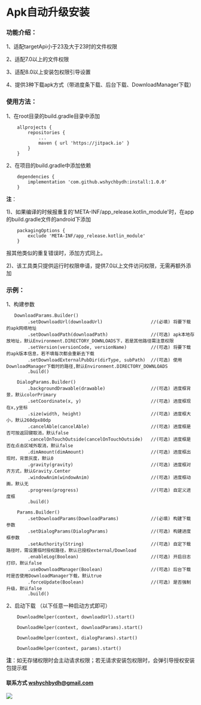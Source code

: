 # Apk自动升级安装

### 功能介绍：

1、适配targetApi小于23及大于23时的文件权限

2、适配7.0以上的文件权限

3、适配8.0以上安装包权限引导设置

4、提供3种下载apk方式（带进度条下载、后台下载、DownloadManager下载）

### 使用方法：

1、在root目录的build.gradle目录中添加
```
    allprojects {
        repositories {
            ...
            maven { url 'https://jitpack.io' }
        }
    }
```

2、在项目的build.gradle中添加依赖
```
    dependencies {
        implementation 'com.github.wshychbydh:install:1.0.0'
    }
```

**注**：

1)、如果编译的时候报重复的'META-INF/app_release.kotlin_module'时，在app的build.gradle文件的android下添加
```
    packagingOptions {
        exclude 'META-INF/app_release.kotlin_module'
    }
```
报其他类似的重复错误时，添加方式同上。

2)、该工具类只提供运行时权限申请，提供7.0以上文件访问权限，无需再额外添加

### 示例：

1、构建参数
```
   DownloadParams.Builder()
        .setDownloadUrl(downloadUrl)                  //(必填) 将要下载的apk网络地址
        .setDownloadPath(downloadPath)                //(可选) apk本地存放地址，默认Environment.DIRECTORY_DOWNLOADS下，若是其他路径需注意权限
        .setVersion(versionCode, versionName)         //(可选) 将要下载的apk版本信息，若不填每次都会重新去下载
        .setDownloadExternalPubDir(dirType, subPath)  //(可选) 使用DownloadManager下载时的路径,默认Environment.DIRECTORY_DOWNLOADS
        .build()

    DialogParams.Builder()
        .backgroundDrawable(drawable)                 //(可选) 进度框背景，默认colorPrimary
        .setCoordinate(x, y)                          //(可选) 进度框现在x,y坐标
        .size(width, height)                          //(可选) 进度框大小，默认260dpx80dp
        .cancelAble(cancelAble)                       //(可选) 进度框是否可按返回键取消，默认false
        .cancelOnTouchOutside(cancelOnTouchOutside)   //(可选) 进度框是否在点击区域外取消，默认false
        .dimAmount(dimAmount)                         //(可选) 进度框出现时，背景灰度，默认0
        .gravity(gravity)                             //(可选) 进度框对齐方式，默认Gravity.Center
        .windowAnim(windowAnim)                       //(可选) 进度框动画，默认无
        .progrees(progress)                           //(可选) 自定义进度框
        .build()

    Params.Builder()
        .setDownloadParams(DownloadParams)            //(必填) 构建下载参数
        .setDialogParams(DialogParams)                //(可选) 构建进度框参数
        .setAuthority(String)                         //(可选) 自定下载路径时，需设置临时授权路径，默认已授权external/Download
        .enableLog(Boolean)                           //(可选) 开启日志打印，默认false
        .useDownloadManager(Boolean)                  //(可选) 后台下载时是否使用DownloadManager下载，默认true
        .forceUpdate(Boolean)                         //(可选) 是否强制升级，默认false
        .build() 
```
2、启动下载 （以下任意一种启动方式即可）
```
    DownloadHelper(context, downloadUrl).start()  
        
    DownloadHelper(context, downloadParams).start()
    
    DownloadHelper(context, dialogParams).start()
    
    DownloadHelper(context, params).start()
```

**注**：如无存储权限时会主动请求权限；若无请求安装包权限时，会弹引导授权安装包提示框


#### 联系方式 wshychbydh@gmail.com

[![](https://jitpack.io/v/wshychbydh/install.svg)](https://jitpack.io/#wshychbydh/install)
